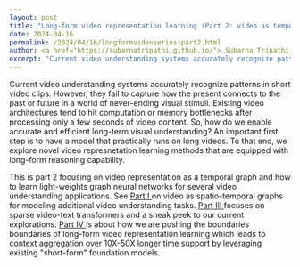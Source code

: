```yaml
---
layout: post
title: "Long-form video representation learning (Part 2: video as temporal graphs)"
date: 2024-04-16
permalink: /2024/04/16/longformvideoseries-part2.html
author: <a href="https://subarnatripathi.github.io/"> Subarna Tripathi </a>
excerpt: "Current video understanding systems accurately recognize patterns in short video clips, but fails to process a video content over a few seconds due to computation and memory bottleneck. We propose a video representation method based on a spatio-temporal graph learning (SPELL) to equip it with long-term reasoning ability... "  
---
```




Current video understanding systems accurately recognize patterns in short video clips. 
However, they fail to capture how the present connects to the past or future in a world of never-ending visual stimuli. 
Existing video architectures tend to hit computation or memory bottlenecks after processing only a few seconds of video content. 
So, how do we enable accurate and efficient long-term visual understanding? An important first step is to have a model that practically 
runs on long videos. To that end, we explore novel video represnetation learning methods that are equipped with long-form reasoning capability. 

This is part 2 focusing on video representation as a temporal graph and how to learn light-weights graph neural networks for several video 
understanding applications. See <a href=""> Part I </a> on video as spatio-temporal graphs for modeling additional video understanding tasks. 
<a href=""> Part III </a> focuses on sparse video-text transformers and a sneak peek to our current explorations. <a href=""> Part IV </a> is about how 
we are pushing the boundaries boundaries of long-form video representation learning which leads to context aggregation 
over 10X-50X longer time support by leveraging existing "short-form" foundation models.  




